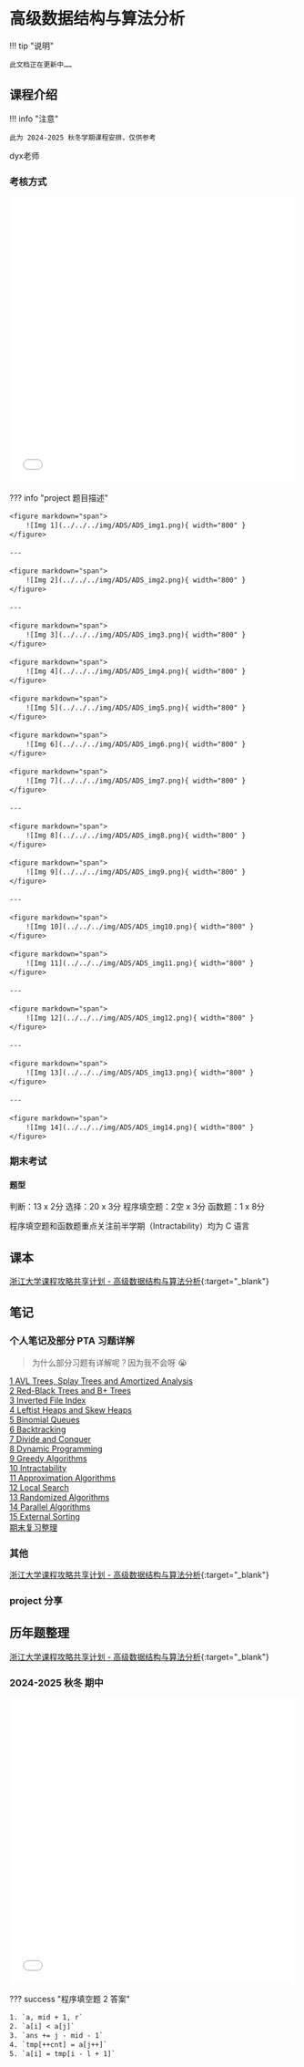 # 高级数据结构与算法分析

!!! tip "说明"

    此文档正在更新中……

## 课程介绍

!!! info "注意"

    此为 2024-2025 秋冬学期课程安排，仅供参考

dyx老师

### 考核方式

<embed src="../../../file/ADS/ADS_doc1.pdf" type="application/pdf" width="100%" height="500" />

??? info "project 题目描述"

    <figure markdown="span">
        ![Img 1](../../../img/ADS/ADS_img1.png){ width="800" }
    </figure>

    ---

    <figure markdown="span">
        ![Img 2](../../../img/ADS/ADS_img2.png){ width="800" }
    </figure>

    ---

    <figure markdown="span">
        ![Img 3](../../../img/ADS/ADS_img3.png){ width="800" }
    </figure>

    <figure markdown="span">
        ![Img 4](../../../img/ADS/ADS_img4.png){ width="800" }
    </figure>

    <figure markdown="span">
        ![Img 5](../../../img/ADS/ADS_img5.png){ width="800" }
    </figure>

    <figure markdown="span">
        ![Img 6](../../../img/ADS/ADS_img6.png){ width="800" }
    </figure>

    <figure markdown="span">
        ![Img 7](../../../img/ADS/ADS_img7.png){ width="800" }
    </figure>

    ---

    <figure markdown="span">
        ![Img 8](../../../img/ADS/ADS_img8.png){ width="800" }
    </figure>

    <figure markdown="span">
        ![Img 9](../../../img/ADS/ADS_img9.png){ width="800" }
    </figure>

    ---

    <figure markdown="span">
        ![Img 10](../../../img/ADS/ADS_img10.png){ width="800" }
    </figure>

    <figure markdown="span">
        ![Img 11](../../../img/ADS/ADS_img11.png){ width="800" }
    </figure>

    ---

    <figure markdown="span">
        ![Img 12](../../../img/ADS/ADS_img12.png){ width="800" }
    </figure>

    ---

    <figure markdown="span">
        ![Img 13](../../../img/ADS/ADS_img13.png){ width="800" }
    </figure>

    ---

    <figure markdown="span">
        ![Img 14](../../../img/ADS/ADS_img14.png){ width="800" }
    </figure>

### 期末考试

#### 题型

判断：13 x 2分
选择：20 x 3分
程序填空题：2空 x 3分
函数题：1 x 8分

程序填空题和函数题重点关注前半学期（Intractability）均为 C 语言

## 课本

[浙江大学课程攻略共享计划 - 高级数据结构与算法分析](https://qsctech.github.io/zju-icicles/%E9%AB%98%E7%BA%A7%E6%95%B0%E6%8D%AE%E7%BB%93%E6%9E%84%E4%B8%8E%E7%AE%97%E6%B3%95%E5%88%86%E6%9E%90/){:target="_blank"}

## 笔记

### 个人笔记及部分 PTA 习题详解

> 为什么部分习题有详解呢？因为我不会呀 😭

[1 AVL Trees, Splay Trees and Amortized Analysis](./ch1.md)<br/>
[2 Red-Black Trees and B+ Trees](./ch2.md)<br/>
[3 Inverted File Index](./ch3.md)<br/>
[4 Leftist Heaps and Skew Heaps](./ch4.md)<br/>
[5 Binomial Queues](./ch5.md)<br/>
[6 Backtracking](./ch6.md)<br/>
[7 Divide and Conquer](./ch7.md)<br/>
[8 Dynamic Programming](./ch8.md)<br/>
[9 Greedy Algorithms](./ch9.md)<br/>
[10 Intractability](./ch10.md)<br/>
[11 Approximation Algorithms](./ch11.md)<br/>
[12 Local Search](./ch12.md)<br/>
[13 Randomized Algorithms](./ch13.md)<br/>
[14 Parallel Algorithms](./ch14.md)<br/>
[15 External Sorting](./ch15.md)<br/>
[期末复习整理](./final_review.md)

### 其他

[浙江大学课程攻略共享计划 - 高级数据结构与算法分析](https://qsctech.github.io/zju-icicles/%E9%AB%98%E7%BA%A7%E6%95%B0%E6%8D%AE%E7%BB%93%E6%9E%84%E4%B8%8E%E7%AE%97%E6%B3%95%E5%88%86%E6%9E%90/){:target="_blank"}

### project 分享

## 历年题整理

[浙江大学课程攻略共享计划 - 高级数据结构与算法分析](https://qsctech.github.io/zju-icicles/%E9%AB%98%E7%BA%A7%E6%95%B0%E6%8D%AE%E7%BB%93%E6%9E%84%E4%B8%8E%E7%AE%97%E6%B3%95%E5%88%86%E6%9E%90/){:target="_blank"}

### 2024-2025 秋冬 期中

<embed src="../../../file/ADS/ADS_doc2.pdf" type="application/pdf" width="100%" height="500" />

??? success "程序填空题 2 答案"

    1. `a, mid + 1, r`
    2. `a[i] < a[j]`
    3. `ans += j - mid - 1`
    4. `tmp[++cnt] = a[j++]`
    5. `a[i] = tmp[i - l + 1]`
